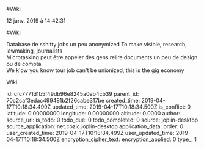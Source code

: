#Wiki

12 janv. 2019 à 14:42:31

\#Wiki

Database de sshitty jobs un peu anonymized To make visible, research,
lawmaking, journalists\
Microtasking peut être appeler des gens relire documents un peu de
design ou de compta\
We k\'ow you know tour job can\'t be unionized, this is the gig economy

Wiki


id: cfc7771d1b5f49db96e8245a0eb4cb39
parent_id: 70c2caf3edac499481b2f26cabe317be
created_time: 2019-04-17T10:18:34.499Z
updated_time: 2019-04-17T10:18:34.500Z
is_conflict: 0
latitude: 0.00000000
longitude: 0.00000000
altitude: 0.0000
author: 
source_url: 
is_todo: 0
todo_due: 0
todo_completed: 0
source: joplin-desktop
source_application: net.cozic.joplin-desktop
application_data: 
order: 0
user_created_time: 2019-04-17T10:18:34.499Z
user_updated_time: 2019-04-17T10:18:34.500Z
encryption_cipher_text: 
encryption_applied: 0
type_: 1